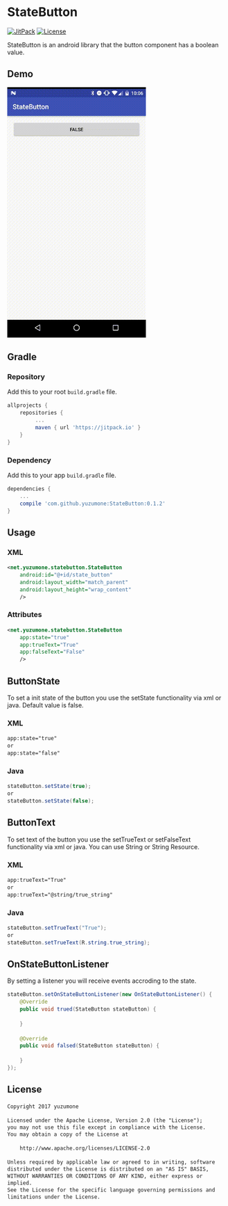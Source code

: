 # StateButton
[![JitPack](https://img.shields.io/badge/jitpack-v0.1.2-brightgreen.svg)](https://jitpack.io/#yuzumone/StateButton/)
[![License](https://img.shields.io/badge/license-Apache%202-blue.svg)](https://www.apache.org/licenses/LICENSE-2.0.html)

StateButton is an android library that the button component has a boolean value.

## Demo
![Demo](./demo.gif)

## Gradle
### Repository
Add this to your root `build.gradle` file.
```gradle
allprojects {
    repositories {
         ...
         maven { url 'https://jitpack.io' }
    }
}
```

### Dependency
Add this to your app `build.gradle` file.
```gradle
dependencies {
    ...
    compile 'com.github.yuzumone:StateButton:0.1.2'
}
```

## Usage
### XML
```xml
<net.yuzumone.statebutton.StateButton
    android:id="@+id/state_button"
    android:layout_width="match_parent"
    android:layout_height="wrap_content"
    />
```

### Attributes
```xml
<net.yuzumone.statebutton.StateButton
    app:state="true"
    app:trueText="True"
    app:falseText="False"
    />
```

## ButtonState
To set a init state of the button you use the setState functionality via xml or java. Default value is false.

### XML
```xml
app:state="true"
or
app:state="false"
```

### Java
```java
stateButton.setState(true);
or
stateButton.setState(false);
```

## ButtonText
To set text of the button you use the setTrueText or setFalseText functionality via xml or java. You can use String or String Resource.

### XML
```xml
app:trueText="True"
or
app:trueText="@string/true_string"
```

### Java
```java
stateButton.setTrueText("True");
or
stateButton.setTrueText(R.string.true_string);
```

## OnStateButtonListener
By setting a listener you will receive events accroding to the state.

```java
stateButton.setOnStateButtonListener(new OnStateButtonListener() {
    @Override
    public void trued(StateButton stateButton) {
    
    }

    @Override
    public void falsed(StateButton stateButton) {
    
    }
});
```

## License
```
Copyright 2017 yuzumone

Licensed under the Apache License, Version 2.0 (the "License");
you may not use this file except in compliance with the License.
You may obtain a copy of the License at

    http://www.apache.org/licenses/LICENSE-2.0

Unless required by applicable law or agreed to in writing, software
distributed under the License is distributed on an "AS IS" BASIS,
WITHOUT WARRANTIES OR CONDITIONS OF ANY KIND, either express or implied.
See the License for the specific language governing permissions and
limitations under the License.
```